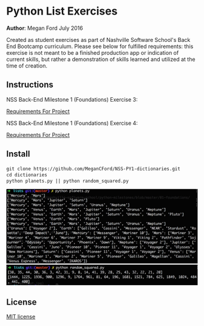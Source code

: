 # Python List Exercises

**Author**: Megan Ford July 2016 


Created as student exercises as part of Nashville Software School's Back End Bootcamp curriculum. Please see below for fulfilled requirements: this exercise is not meant to be a finished production app or indication of current skills, but rather a demonstration of skills learned and utilized at the time of creation.


## Instructions


NSS Back-End Milestone 1 (Foundations) Exercise 3: 


[Requirements For Project](https://github.com/nashville-software-school/python-milestones/blob/master/01-foundations/exercises/FND_LISTS.md)


NSS Back-End Milestone 1 (Foundations) Exercise 4: 


[Requirements For Project](https://github.com/nashville-software-school/python-milestones/blob/master/01-foundations/exercises/FND_RANDOMSQUARED.md)


## Install


``` 
git clone https://github.com/MeganCFord/NSS-PY1-dictionaries.git
cd dictionaries
python planets.py || python random_squared.py
```


![screenshot](planets_screenshot.jpg)
![screenshot](random_squared_screenshot.jpg)


## License 


[MIT license](LICENSE.md)

